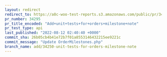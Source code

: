```yaml
---
layout: redirect
redirect_to: https://a8c-woo-test-reports.s3.amazonaws.com/public/pr/34295/api/index.html
pr_number: 34295
pr_title_encoded: "Add+unit+tests+for+orders+milestone+note"
pr_test_type: api
last_published: "2022-08-12 02:40:40 +0000"
commit_sha: 26b05cb4b41e72b7f01a8553146432215ee9221c
commit_message: "Update OrderMilestones.php"
branch_name: add/34250-unit-tests-for-orders-milestone-note
---
```

